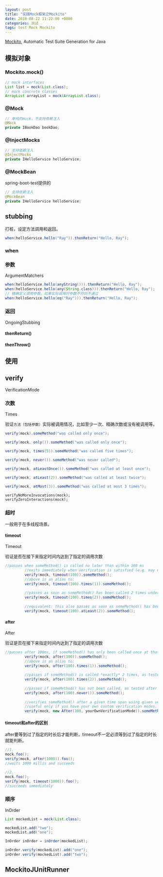 ```yaml
---
layout: post
title: "实践Mock框架之Mockito"
date: 2018-08-22 11:22:00 +0800
categories: 测试
tags: test Mock Mockito
---
```


[Mockito](https://site.mockito.org/), Automatic Test Suite Generation for Java

## 模拟对象

### Mockito.mock()

```java
// mock interfaces
List list = mock(List.class);
// mock concrete classes
ArrayList arrayList = mock(ArrayList.class);
```

### @Mock

```java
// 单纯的mock，不支持依赖注入
@Mock
private IBookDao bookDao;
```

### @InjectMocks

```java
// 支持依赖注入
@InjectMocks
private IHelloService helloService;
```

### @MockBean

spring-boot-test提供的

```java
// 支持依赖注入
@MockBean
private IHelloService helloService;
```

## stubbing

打桩，设定方法调用和返回。

```java
when(helloService.hello("Ray")).thenReturn("Hello, Ray");
```

### when

### 参数

ArgumentMatchers

```java
when(helloService.hello(anyString())).thenReturn("Hello, Ray");
when(helloService.hello(any(String.class))).thenReturn("Hello, Ray");
// 精确定义调用参数，如果实际调用时参数不符则不通过
when(helloService.hello(eq("Ray"))).thenReturn("Hello, Ray");
```

### 返回

OngoingStubbing

#### thenReturn()

#### thenThrow()

## 使用



## verify

VerificationMode

### 次数

Times

验证`方法（包括参数）`实际被调用情况，比如至少一次、精确次数或没有被调用等。

```java
verify(mock).someMethod("was called only once");

verify(mock, only()).someMethod("was called only once");

verify(mock, times(5)).someMethod("was called five times");

verify(mock, never()).someMethod("was never called");

verify(mock, atLeastOnce()).someMethod("was called at least once");

verify(mock, atLeast(2)).someMethod("was called at least twice");

verify(mock, atMost(3)).someMethod("was called at most 3 times");
```



```
verifyNoMoreInvocations(mock);
verifyZeroInteractions(mock);
```



### 超时

一般用于在多线程场景。

#### timeout

Timeout

验证是否在接下来指定时间内达到了指定的调用次数

```java
//passes when someMethod() is called no later than within 100 ms
         //exits immediately when verification is satisfied (e.g. may not wait full 100 ms)
         verify(mock, timeout(100)).someMethod();
         //above is an alias to:
         verify(mock, timeout(100).times(1)).someMethod();
      
         //passes as soon as someMethod() has been called 2 times under 100 ms
         verify(mock, timeout(100).times(2)).someMethod();
      
         //equivalent: this also passes as soon as someMethod() has been called 2 times under 100 ms
         verify(mock, timeout(100).atLeast(2)).someMethod();
```

#### after

After

验证是否在接下来指定时间内达到了指定的调用次数

```java
//passes after 100ms, if someMethod() has only been called once at that time.
         verify(mock, after(100)).someMethod();
         //above is an alias to:
         verify(mock, after(100).times(1)).someMethod();
      
         //passes if someMethod() is called *exactly* 2 times, as tested after 100 millis
         verify(mock, after(100).times(2)).someMethod();
      
         //passes if someMethod() has not been called, as tested after 100 millis
         verify(mock, after(100).never()).someMethod();
      
         //verifies someMethod() after a given time span using given verification mode
         //useful only if you have your own custom verification modes.
         verify(mock, new After(100, yourOwnVerificationMode)).someMethod();
```

#### timeout和after的区别

after要等到过了指定的时长后才能判断，timeout不一定必须等到过了指定的时长就能判断。

```java
//1.
mock.foo();
verify(mock, after(1000)).foo();
//waits 1000 millis and succeeds

//2.
mock.foo();
verify(mock, timeout(1000)).foo();
//succeeds immediately
```



### 顺序

InOrder

```java
List mockedList = mock(List.class);

mockedList.add("two");
mockedList.add("one");

InOrder inOrder = inOrder(mockedList);

inOrder.verify(mockedList).add("one");
inOrder.verify(mockedList).add("two");
```

## MockitoJUnitRunner

